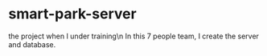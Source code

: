 # smart-park-server
the project when I under training\n
In this 7 people team, I create the server and database.
